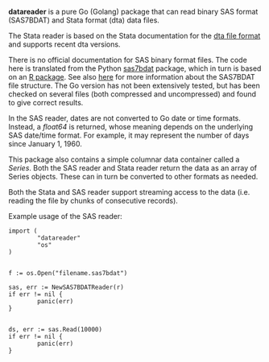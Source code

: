 __datareader__ is a pure Go (Golang) package that can read binary SAS
format (SAS7BDAT) and Stata format (dta) data files.

The Stata reader is based on the Stata documentation for the [dta file
format](http://www.stata.com/help.cgi?dta) and supports recent dta
versions.

There is no official documentation for SAS binary format files.  The
code here is translated from the Python
[sas7bdat](https://pypi.python.org/pypi/sas7bdat) package, which in
turn is based on an [R
package](https://github.com/BioStatMatt/sas7bdat).  See also
[here](https://cran.r-project.org/web/packages/sas7bdat/vignettes/sas7bdat.pdf)
for more information about the SAS7BDAT file structure.  The Go
version has not been extensively tested, but has been checked on
several files (both compressed and uncompressed) and found to give
correct results.

In the SAS reader, dates are not converted to Go date or time formats.
Instead, a _float64_ is returned, whose meaning depends on the
underlying SAS date/time format.  For example, it may represent the
number of days since January 1, 1960.

This package also contains a simple columnar data container called a
_Series_.  Both the SAS reader and Stata reader return the data as an
array of Series objects.  These can in turn be converted to other
formats as needed.

Both the Stata and SAS reader support streaming access to the data
(i.e. reading the file by chunks of consecutive records).


Example usage of the SAS reader:

```
import (
        "datareader"
        "os"
)


f := os.Open("filename.sas7bdat")

sas, err := NewSAS7BDATReader(r)
if err != nil {
        panic(err)
}


ds, err := sas.Read(10000)
if err != nil {
        panic(err)
}
```